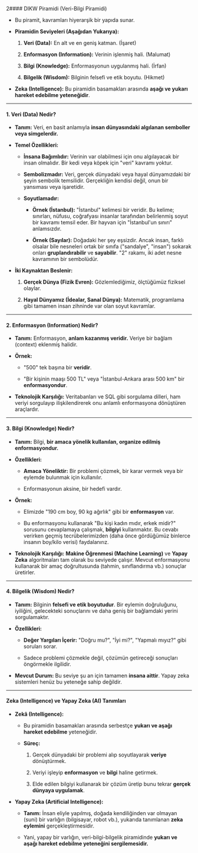 2#### DIKW Piramidi (Veri-Bilgi Piramidi)

- Bu piramit, kavramları hiyerarşik bir yapıda sunar.
    
- **Piramidin Seviyeleri (Aşağıdan Yukarıya):**
    
    1. **Veri (Data):** En alt ve en geniş katman. (İşaret)
        
    2. **Enformasyon (Information):** Verinin işlenmiş hali. (Malumat)
        
    3. **Bilgi (Knowledge):** Enformasyonun uygulanmış hali. (İrfan)
        
    4. **Bilgelik (Wisdom):** Bilginin felsefi ve etik boyutu. (Hikmet)
        
- **Zeka (Intelligence):** Bu piramidin basamakları arasında **aşağı ve yukarı hareket edebilme yeteneğidir**.
    

---

#### 1. Veri (Data) Nedir?

- **Tanım:** Veri, en basit anlamıyla **insan dünyasındaki algılanan semboller veya simgelerdir.**
    
- **Temel Özellikleri:**
    
    - **İnsana Bağımlıdır:** Verinin var olabilmesi için onu algılayacak bir insan olmalıdır. Bir kedi veya köpek için "veri" kavramı yoktur.
        
    - **Sembolizmadır:** Veri, gerçek dünyadaki veya hayal dünyamızdaki bir şeyin sembolik temsilidir. Gerçekliğin kendisi değil, onun bir yansıması veya işaretidir.
        
    - **Soyutlamadır:**
        
        - **Örnek (İstanbul):** "İstanbul" kelimesi bir veridir. Bu kelime; sınırları, nüfusu, coğrafyası insanlar tarafından belirlenmiş soyut bir kavramı temsil eder. Bir hayvan için "İstanbul'un sınırı" anlamsızdır.
            
        - **Örnek (Sayılar):** Doğadaki her şey eşsizdir. Ancak insan, farklı olsalar bile nesneleri ortak bir sınıfa ("sandalye", "insan") sokarak onları **gruplandırabilir** ve **sayabilir**. "2" rakamı, iki adet nesne kavramının bir sembolüdür.
            
- **İki Kaynaktan Beslenir:**
    
    1. **Gerçek Dünya (Fizik Evren):** Gözlemlediğimiz, ölçtüğümüz fiziksel olaylar.
        
    2. **Hayal Dünyamız (İdealar, Sanal Dünya):** Matematik, programlama gibi tamamen insan zihninde var olan soyut kavramlar.
        

---

#### 2. Enformasyon (Information) Nedir?

- **Tanım:** Enformasyon, **anlam kazanmış veridir.** Veriye bir bağlam (context) eklenmiş halidir.
    
- **Örnek:**
    
    - "500" tek başına bir **veridir**.
        
    - "Bir kişinin maaşı 500 TL" veya "İstanbul-Ankara arası 500 km" bir **enformasyondur**.
        
- **Teknolojik Karşılığı:** Veritabanları ve SQL gibi sorgulama dilleri, ham veriyi sorgulayıp ilişkilendirerek onu anlamlı enformasyona dönüştüren araçlardır.
    

---

#### 3. Bilgi (Knowledge) Nedir?

- **Tanım:** Bilgi, **bir amaca yönelik kullanılan, organize edilmiş enformasyondur.**
    
- **Özellikleri:**
    
    - **Amaca Yöneliktir:** Bir problemi çözmek, bir karar vermek veya bir eylemde bulunmak için kullanılır.
        
    - Enformasyonun aksine, bir hedefi vardır.
        
- **Örnek:**
    
    - Elimizde "190 cm boy, 90 kg ağırlık" gibi bir **enformasyon** var.
        
    - Bu enformasyonu kullanarak "Bu kişi kadın mıdır, erkek midir?" sorusunu cevaplamaya çalışmak, **bilgiyi** kullanmaktır. Bu cevabı verirken geçmiş tecrübelerimizden (daha önce gördüğümüz binlerce insanın boy/kilo verisi) faydalanırız.
        
- **Teknolojik Karşılığı:** **Makine Öğrenmesi (Machine Learning)** ve **Yapay Zeka** algoritmaları tam olarak bu seviyede çalışır. Mevcut enformasyonu kullanarak bir amaç doğrultusunda (tahmin, sınıflandırma vb.) sonuçlar üretirler.
    

---

#### 4. Bilgelik (Wisdom) Nedir?

- **Tanım:** Bilginin **felsefi ve etik boyutudur**. Bir eylemin doğruluğunu, iyiliğini, gelecekteki sonuçlarını ve daha geniş bir bağlamdaki yerini sorgulamaktır.
    
- **Özellikleri:**
    
    - **Değer Yargıları İçerir:** "Doğru mu?", "İyi mi?", "Yapmalı mıyız?" gibi soruları sorar.
        
    - Sadece problemi çözmekle değil, çözümün getireceği sonuçları öngörmekle ilgilidir.
        
- **Mevcut Durum:** Bu seviye şu an için tamamen **insana aittir**. Yapay zeka sistemleri henüz bu yeteneğe sahip değildir.
    

---

#### Zeka (Intelligence) ve Yapay Zeka (AI) Tanımları

- **Zekâ (Intelligence):**
    
    - Bu piramidin basamakları arasında serbestçe **yukarı ve aşağı hareket edebilme** yeteneğidir.
        
    - **Süreç:**
        
        1. Gerçek dünyadaki bir problemi alıp soyutlayarak **veriye** dönüştürmek.
            
        2. Veriyi işleyip **enformasyon** ve **bilgi** haline getirmek.
            
        3. Elde edilen bilgiyi kullanarak bir çözüm üretip bunu tekrar **gerçek dünyaya uygulamak**.
            
- **Yapay Zeka (Artificial Intelligence):**
    
    - **Tanım:** İnsan eliyle yapılmış, doğada kendiliğinden var olmayan (suni) bir varlığın (bilgisayar, robot vb.), yukarıda tanımlanan **zeka eylemini** gerçekleştirmesidir.
        
    - Yani, yapay bir varlığın, veri-bilgi-bilgelik piramidinde **yukarı ve aşağı hareket edebilme yeteneğini sergilemesidir.**